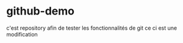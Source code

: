 # github-demo
c'est repository afin de tester les fonctionnalités de git ce ci est une modification
